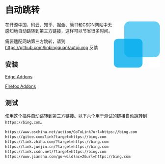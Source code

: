 # 自动跳转

<img align="right" src="./logo.svg" height="150px" alt="自动跳转" />

在开源中国、码云、知乎、掘金、简书和CSDN网站中无感知地自动跳转到第三方链接，这样可以节省很多时间。

需要适配网站第三方跳转，请到 https://github.com/linbingquan/autojump 反馈

## 安装

[Edge Addons](https://microsoftedge.microsoft.com/addons/detail/autojump/kbhcphjkaedjlbkhaikmjidejkppmkih)

[Firefox Addons](https://addons.mozilla.org/zh-CN/firefox/addon/autojump/)

## 测试

使用这个插件自动跳转到第三方链接。以下六个用于测试的链接自动跳转到 `https://bing.com`。

```
https://www.oschina.net/action/GoToLink?url=https://bing.com
https://gitee.com/link?target=https://bing.com
https://link.zhihu.com/?target=https://bing.com
https://link.juejin.cn/?target=https://bing.com
https://link.csdn.net/?target=https://bing.com
https://www.jianshu.com/go-wild?ac=2&url=https://bing.com
```
